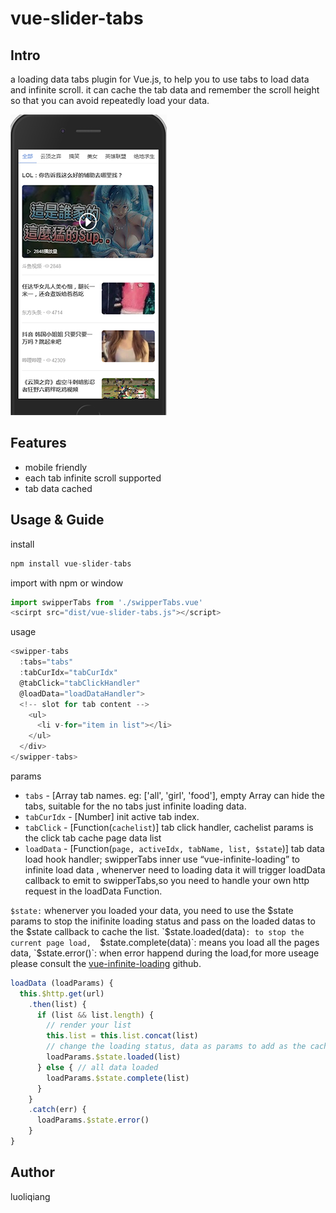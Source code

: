 # vue-slider-tabs

## Intro
<div>a loading data tabs plugin for Vue.js, to help you to use tabs to load data and infinite scroll.
it can cache the tab data and remember the scroll height so that you can avoid repeatedly load your data.</div>

![GitHub](demo.png)

## Features
* mobile friendly
* each tab infinite scroll supported
* tab data cached

## Usage & Guide
install
```js
npm install vue-slider-tabs
```
import with npm or window
```js
import swipperTabs from './swipperTabs.vue'
<scirpt src="dist/vue-slider-tabs.js"></script>
```
usage
```js
<swipper-tabs
  :tabs="tabs"
  :tabCurIdx="tabCurIdx"
  @tabClick="tabClickHandler"
  @loadData="loadDataHandler">
  <!-- slot for tab content -->
    <ul>
      <li v-for="item in list"></li>
    </ul>
  </div>
</swipper-tabs>
```
params
* `tabs` - [Array tab names. eg: ['all', 'girl', 'food'], empty Array can hide the tabs, suitable for the no tabs just infinite loading data.
* `tabCurIdx` - [Number] init active tab index.
* `tabClick` - [Function(`cachelist`)] tab click handler, cachelist params is the click tab cache page data list
* `loadData` - [Function(`page, activeIdx, tabName, list, $state`)] tab data load hook handler; swipperTabs inner use “vue-infinite-loading” to infinite load data , whenerver need to loading data it will trigger loadData callback to emit to swipperTabs,so you need to handle your own http request in the loadData Function.

`$state:` whenerver you loaded your data, you need to use the $state params to stop the inifinite loading status and pass on the loaded datas to the $state callback to cache the list.
 `$state.loaded(data)`: to stop the current page load, 
 `$state.complete(data)`: means you load all the pages data,
 `$state.error()`: when error happend during the load,for more useage please consult the [vue-infinite-loading](https://github.com/PeachScript/vue-infinite-loading) github.

```js
loadData (loadParams) {
  this.$http.get(url)
    .then(list) {
      if (list && list.length) {
        // render your list
        this.list = this.list.concat(list)
        // change the loading status, data as params to add as the cache list
        loadParams.$state.loaded(list)
      } else { // all data loaded
        loadParams.$state.complete(list)
      }
    }
    .catch(err) {
      loadParams.$state.error()
    }
}
``` 
## Author
luoliqiang
